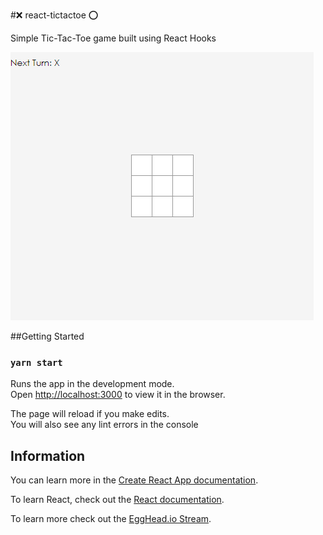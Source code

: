 #❌ react-tictactoe ⭕

Simple Tic-Tac-Toe game built using React Hooks

![Game Demo](./docs/game.gif)

##Getting Started

### `yarn start`

Runs the app in the development mode.<br />
Open [http://localhost:3000](http://localhost:3000) to view it in the browser.

The page will reload if you make edits.<br />
You will also see any lint errors in the console

## Information

You can learn more in the [Create React App documentation](https://facebook.github.io/create-react-app/docs/getting-started).

To learn React, check out the [React documentation](https://reactjs.org/).

To learn more check out the [EggHead.io Stream](https://egghead.io/lessons/react-using-react-hooks-to-build-a-tic-tac-toe-game-with-kent-c-dodds?pl=livestreams-13d10dc4).
